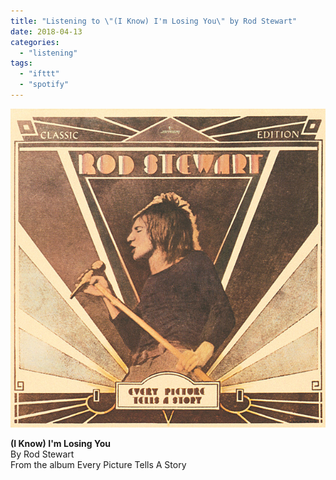 ```yaml
---
title: "Listening to \"(I Know) I'm Losing You\" by Rod Stewart"
date: 2018-04-13
categories: 
  - "listening"
tags: 
  - "ifttt"
  - "spotify"
---
```


![](images/394e74355a1c27ff41ea47ba0c25190cc663fe96)  
  
**(I Know) I'm Losing You**  
By Rod Stewart  
From the album Every Picture Tells A Story
